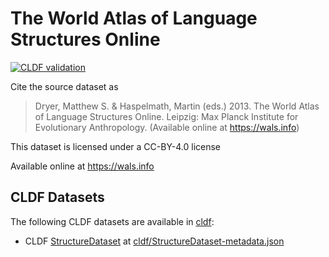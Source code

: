 # The World Atlas of Language Structures Online

[![CLDF validation](https://github.com/cldf-datasets/wals/workflows/CLDF-validation/badge.svg)](https://github.com/cldf-datasets/wals/actions?query=workflow%3ACLDF-validation)

Cite the source dataset as

> Dryer, Matthew S. & Haspelmath, Martin (eds.) 2013. The World Atlas of Language Structures Online. Leipzig: Max Planck Institute for Evolutionary Anthropology. (Available online at https://wals.info)

This dataset is licensed under a CC-BY-4.0 license

Available online at https://wals.info


## CLDF Datasets

The following CLDF datasets are available in [cldf](cldf):

- CLDF [StructureDataset](https://github.com/cldf/cldf/tree/master/modules/StructureDataset) at [cldf/StructureDataset-metadata.json](cldf/StructureDataset-metadata.json)